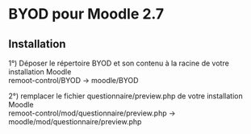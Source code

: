 # BYOD pour Moodle 2.7

## Installation

1°) Déposer le répertoire BYOD et son contenu à la racine de votre installation Moodle
<br>
        remoot-control/BYOD   ->    moodle/BYOD

2°) remplacer le fichier questionnaire/preview.php de votre installation Moodle
<br>
        remoot-control/mod/questionnaire/preview.php  ->  moodle/mod/questionnaire/preview.php

